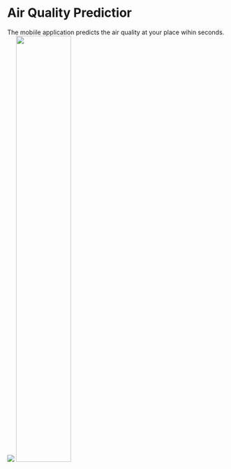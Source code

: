 # Air Quality Predictior
The mobiile application predicts the air quality at your place wihin seconds.
<img src = "https://user-images.githubusercontent.com/104531927/217718336-08c3bc95-2ecb-4513-93b2-c039263c9c19.jpeg">
<img src = "https://user-images.githubusercontent.com/104531927/217718315-50cb8e74-2a49-4d84-8d88-74b805ba53c9.jpeg" width=50%>

